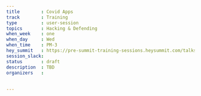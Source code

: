 ```yaml
---
title        : Covid Apps 
track        : Training
type         : user-session
topics       : Hacking & Defending
when_week    : one
when_day     : Wed
when_time    : PM-3
hey_summit   : https://pre-summit-training-sessions.heysummit.com/talks/covid-apps/
session_slack:
status       : draft
description  : TBD
organizers   :
  
   
---
```



<!--(add intro)

## WHY

(...)

## What

(...)

## Outcomes

(...)

## References

(...)


## Previous-->
